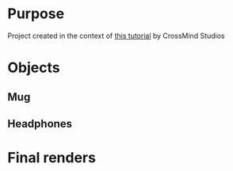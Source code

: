 # Purpose

Project created in the context of [this tutorial](https://www.youtube.com/watch?v=e-fetDXDXX8&list=PLgO2ChD7acqH5S3fCO1GbAJC55NeVaCCp&ab_channel=CrossMindStudio) by CrossMind Studios

# Objects

## Mug

## Headphones

# Final renders
